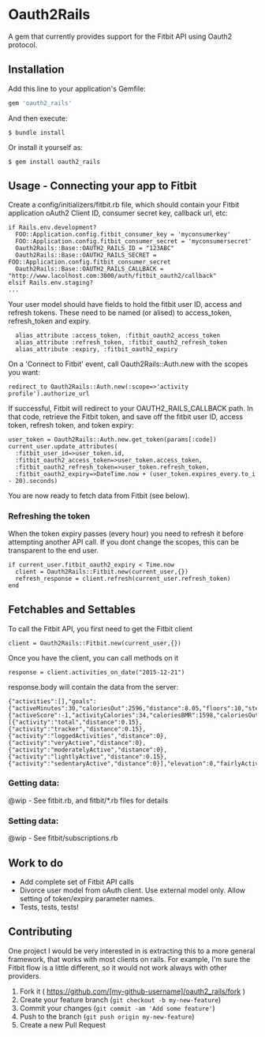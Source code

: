# Oauth2Rails

A gem that currently provides support for the Fitbit API using Oauth2 protocol.

## Installation

Add this line to your application's Gemfile:

```ruby
gem 'oauth2_rails'
```

And then execute:

    $ bundle install

Or install it yourself as:

    $ gem install oauth2_rails

## Usage - Connecting your app to Fitbit

Create a config/initializers/fitbit.rb file, which should contain your Fitbit application oAuth2 Client ID, consumer secret key, callback url, etc:

```
if Rails.env.development?
  FOO::Application.config.fitbit_consumer_key = 'myconsumerkey'
  FOO::Application.config.fitbit_consumer_secret = 'myconsumersecret'
  Oauth2Rails::Base::OAUTH2_RAILS_ID = "123ABC"
  Oauth2Rails::Base::OAUTH2_RAILS_SECRET = FOO::Application.config.fitbit_consumer_secret
  Oauth2Rails::Base::OAUTH2_RAILS_CALLBACK = "http://www.lacolhost.com:3000/auth/fitbit_oauth2/callback"
elsif Rails.env.staging?
...
```

Your user model should have fields to hold the fitbit user ID, access and refresh tokens.  These need to be named (or alised) to access_token, refresh_token and expiry.  

```
  alias_attribute :access_token, :fitbit_oauth2_access_token
  alias_attribute :refresh_token, :fitbit_oauth2_refresh_token
  alias_attribute :expiry, :fitbit_oauth2_expiry

```

On a 'Connect to Fitbit' event, call Oauth2Rails::Auth.new with the scopes you want:

```
redirect_to Oauth2Rails::Auth.new(:scope=>'activity profile').authorize_url
```

If successful, Fitbit will redirect to your OAUTH2_RAILS_CALLBACK path.  In that code, retrieve the Fitbit token, and save off the fitbit user ID, access token, refresh token, and token expiry:

```
user_token = Oauth2Rails::Auth.new.get_token(params[:code])
current_user.update_attributes(
  :fitbit_user_id=>user_token.id,
  :fitbit_oauth2_access_token=>user_token.access_token,
  :fitbit_oauth2_refresh_token=>user_token.refresh_token,
  :fitbit_oauth2_expiry=>DateTime.now + (user_token.expires_every.to_i - 20).seconds)
```

You are now ready to fetch data from Fitbit (see below).

### Refreshing the token

When the token expiry passes (every hour) you need to refresh it before attempting another API call.  If you dont change the scopes, this can be transparent to the end user.  

```
if current_user.fitbit_oauth2_expiry < Time.now
  client = Oauth2Rails::Fitbit.new(current_user,{})
  refresh_response = client.refresh(current_user.refresh_token)
end

```

## Fetchables and Settables

To call the Fitbit API, you first need to get the Fitbit client

```
client = Oauth2Rails::Fitbit.new(current_user,{})
```

Once you have the client, you can call methods on it

```
response = client.activities_on_date("2015-12-21")
```

response.body will contain the data from the server:

```
{"activities":[],"goals":{"activeMinutes":30,"caloriesOut":2596,"distance":8.05,"floors":10,"steps":10000},"summary":{"activeScore":-1,"activityCalories":34,"caloriesBMR":1598,"caloriesOut":1626,"distances":[{"activity":"total","distance":0.15},{"activity":"tracker","distance":0.15},{"activity":"loggedActivities","distance":0},{"activity":"veryActive","distance":0},{"activity":"moderatelyActive","distance":0},{"activity":"lightlyActive","distance":0.15},{"activity":"sedentaryActive","distance":0}],"elevation":0,"fairlyActiveMinutes":0,"floors":0,"lightlyActiveMinutes":6,"marginalCalories":22,"sedentaryMinutes":1434,"steps":208,"veryActiveMinutes":0}}
```

### Getting data:

@wip - See fitbit.rb, and fitbit/*.rb files for details

### Setting data:

@wip - See fitbit/subscriptions.rb

## Work to do

* Add complete set of Fitbit API calls
* Divorce user model from oAuth client.  Use external model only.  Allow setting of token/expiry parameter names.
* Tests, tests, tests!

## Contributing
One project I would be very interested in is extracting this to a more general framework, that works with most clients on rails. For example, I'm sure the Fitbit flow is a little different, so it would not work always with other providers.

1. Fork it ( https://github.com/[my-github-username]/oauth2_rails/fork )
2. Create your feature branch (`git checkout -b my-new-feature`)
3. Commit your changes (`git commit -am 'Add some feature'`)
4. Push to the branch (`git push origin my-new-feature`)
5. Create a new Pull Request
